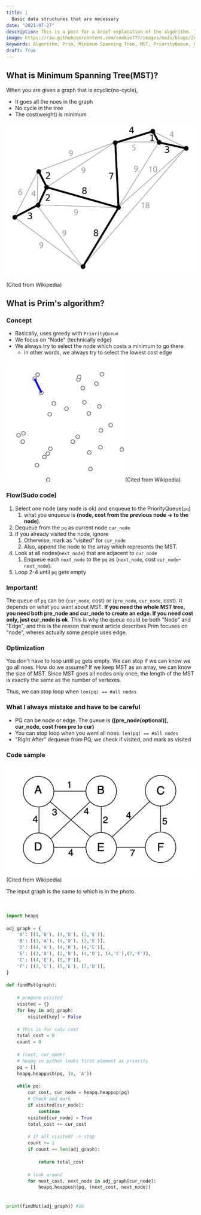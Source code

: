 ```yaml
---
title: |
  Basic data structures that are necessary
date: "2021-07-27"
description: This is a post for a brief explanation of the algorithm. This is a note mainly for what I always mistake when solving the minimum spanning tree (MST) using Prim's algorithm. Thus, it will shortly focus on the algorithm and try to look more at what we have to be careful.
image: https://raw.githubusercontent.com/cookie777/images/main/blogs/2021-07-MST-prim/thumbnail.png
keywords: Algorithm, Prim, Minimum Spanning Tree, MST, PriorityQueue, Greedy, python
draft: True
---
```


## What is Minimum Spanning Tree(MST)?

When you are given a graph that is acyclic(no-cycle),

- It goes all the noes in the graph
- No cycle in the tree
- The cost(weight) is minimum

<img class="small-image" src="https://raw.githubusercontent.com/cookie777/images/main/blogs/2021-07-MST-prim/minimum-spanning-tree.webp" alt="mst example" />

(Cited from Wikipedia)

## What is Prim's algorithm?

### Concept

- Basically, uses greedy with `PriorityQueue`
- We focus on "Node" (technically edge)
- We always try to select the node which costs a minimum to go there
  - in other words, we always try to select the lowest cost edge

<img class="small-image" src="https://raw.githubusercontent.com/cookie777/images/main/blogs/2021-07-MST-prim/prim-alg-demo.webp" alt="mst, prim animatio" />
(Cited from Wikipedia)

### Flow(Sudo code)

1. Select one node (any node is ok) and enqueue to the PriorityQueue(`pq`)
   1. what you enqueue is **(node, cost from the previous node -> to the node)**.
2. Dequeue from the `pq` as current node `cur_node`
3. If you already visited the node, ignore
   1. Otherwise, mark as "visited" for `cur_node`
   2. Also, append the node to the array which represents the MST.
4. Look at all nodes(`next_node`) that are adjacent to `cur_node`
   1. Enqueue each `next_node` to the `pq` as (`next_node`, cost `cur_node`-`next_node`).
5. Loop 2-4 until `pq` gets empty

### Important!

The queue of `pq` can be (`cur_node`, cost) or (`pre_node`, `cur_node`, cost). It depends on what you want about MST. **If you need the whole MST tree, you need both pre_node and cur_node to create an edge. If you need cost only, just cur_node is ok**. This is why the queue could be both "Node" and "Edge", and this is the reason that most article describes Prim focuses on "node", wheres actually some people uses edge.

### Optimization

You don't have to loop until `pq` gets empty. We can stop if we can know we go all noes. How do we assume? If we keep MST as an array, we can know the size of MST. Since MST goes all nodes only once, the length of the MST is exactly the same as the number of vertexes.

Thus, we can stop loop when `len(pq) == #all nodes`

### What I always mistake and have to be careful

- PQ can be node or edge. The queue is **([pre_node(optional)], cur_node, cost from pre to cur)**
- You can stop loop when you went all noes. `len(pq) == #all nodes`
- "Right After" dequeue from PQ, we check if visited, and mark as visited

### Code sample

<img class="small-image" src="https://raw.githubusercontent.com/cookie777/images/main/blogs/2021-07-MST-prim/graph.webp" alt="sample graph" />
(Cited from Wikipedia)

The input graph is the same to which is in the photo.

```python


import heapq

adj_graph = {
    'A': [(1,'B'), (4,'D'), (3,'E')],
    'B': [(1,'A'), (4,'D'), (2,'E')],
    'D': [(4,'A'), (4,'B'), (4,'E')],
    'E': [(3,'A'), (2,'B'), (4,'D'), (4,'C'),(7,'F')],
    'C': [(4,'E'), (5,'F')],
    'F': [(3,'C'), (5,'E'), (7,'D')],
}

def findMst(graph):

    # prepare visited
    visited = {}
    for key in adj_graph:
        visited[key] = False

    # This is for calc cost
    total_cost = 0
    count = 0

    # (cost, cur_node)
    # heapq in python looks first element as priority
    pq = []
    heapq.heappush(pq, (0, 'A'))

    while pq:
        cur_cost, cur_node = heapq.heappop(pq)
        # Check and mark
        if visited[cur_node]:
            continue
        visited[cur_node] = True
        total_cost += cur_cost

        # if all visited? -> stop
        count += 1
        if count == len(adj_graph):

            return total_cost

        # look around
        for next_cost, next_node in adj_graph[cur_node]:
            heapq.heappush(pq, (next_cost, next_node))


print(findMst(adj_graph)) #16

```
